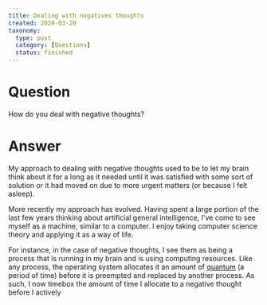 ```yaml
---
title: Dealing with negatives thoughts
created: 2020-03-20
taxonomy:
  type: post
  category: [Questions]
  status: finished
---
```


# Question
How do you deal with negative thoughts?

# Answer
My approach to dealing with negative thoughts used to be to let my brain think about it for a long as it needed until it was satisfied with some sort of solution or it had moved on due to more urgent matters (or because I felt asleep).

More recently my approach has evolved. Having spent a large portion of the last few years thinking about artificial general intelligence, I've come to see myself as a machine, similar to a computer. I enjoy taking computer science theory and applying it as a way of life.

For instance, in the case of negative thoughts, I see them as being a process that is running in my brain and is using computing resources. Like any process, the operating system allocates it an amount of [quantum](https://en.wikipedia.org/wiki/Preemption_(computing)#Time_slice) (a period of time) before it is preempted and replaced by another process. As such, I now timebox the amount of time I allocate to a negative thought before I actively
